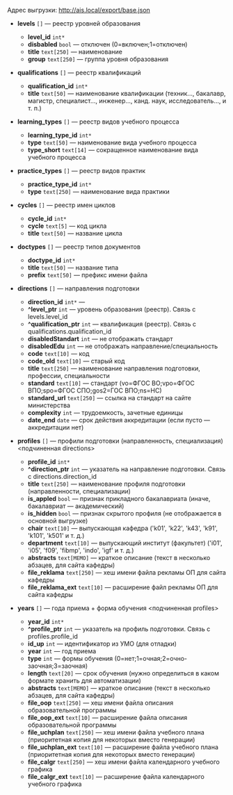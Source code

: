 Адрес выгрузки: http://ais.local/export/base.json

- __levels__ `[]` — реестр уровней образования
  - __level_id__ `int*`
  - __disbabled__ `bool` — отключен (0=включен;1=отключен)
  - __title__ `text[250]` — наименование
  - __group__ `text[250]` — группа уровня образования

- __qualifications__ `[]` — реестр квалификаций
  - __qualification_id__ `int*`
  - __title__ `text[50]` — наименование квалификации (техник..., бакалавр, магистр, специалист..., инженер..., канд. наук, исследователь..., и т. п.)

- __learning_types__ `[]` — реестр видов учебного процесса
  - __learning_type_id__ `int*`
  - __type__ `text[50]` — наименование вида учебного процесса
  - __type_short__ `text[14]` — сокращенное наименование вида учебного процесса

- __practice_types__ `[]` — реестр видов практик
  - __practice_type_id__ `int*`
  - __type__ `text[250]` — наименование вида практики

- __cycles__ `[]` — реестр имен циклов
  - __cycle_id__ `int*`
  - __cycle__ `text[5]` — код цикла
  - __title__ `text[50]` — название цикла

- __doctypes__ `[]` — реестр типов документов
  - __doctype_id__ `int*`
  - __title__ `text[50]` — название типа
  - __prefix__ `text[50]` — префикс имени файла

- __directions__ `[]` — направления подготовки
  - __direction_id__ `int*` — 
  - __^level_ptr__ `int` — уровень образования (реестр). Связь с levels.level_id
  - __^qualification_ptr__ `int` — квалификация (реестр). Связь с qualifications.qualification_id
  - __disabledStandart__ `int` — не отображать стандарт
  - __disabledEdu__ `int` — не отображать направление/специальность
  - __code__ `text[10]` — код
  - __code_old__ `text[10]` — старый код
  - __title__ `text[250]` — наименование направления подготовки, профессии, специальности
  - __standard__ `text[10]` — стандарт (vo=ФГОС ВО;vpo=ФГОС ВПО;spo=ФГОС СПО;gos2=ГОС ВПО;ns=НС)
  - __standard_url__ `text[250]` — ссылка на стандарт на сайте министерства
  - __complexity__ `int` — трудоемкость, зачетные единицы
  - __date_end__ `date` — срок действия аккредитации (если пусто — аккредитации нет)

- __profiles__ `[]` — профили подготовки (направленность, специализация) <подчиненная directions>
  - __profile_id__ `int*`
  - __^direction_ptr__ `int` — указатель на направление подготовки. Связь с directions.direction_id
  - __title__ `text[250]` — наименование профиля подготовки (направленности, специализации)
  - __is_appled__ `bool` — признак прикладного бакалавриата (иначе, бакалавриат — академический)
  - __is_hidden__ `bool` — признак скрытого профиля (не отображается в основной выгрузке)
  - __chair__ `text[10]` — выпускающая кафедра ('k01', 'k22', 'k43', 'k91', 'k101', 'k501' и т. д.)
  - __department__ `text[10]` — выпускающий институт (факультет) ('i01', 'i05', 'f09', 'fibmp', 'indo', 'igf' и т. д.)
  - __abstracts__ `text[MEMO]` — краткое описание (текст в несколько абзацев, для сайта кафедры)
  - __file_reklama__ `text[250]` — хеш имени файла рекламы ОП для сайта кафедры
  - __file_reklama_ext__ `text[10]` — расширение файл рекламы ОП для сайта кафедры

- __years__ `[]` — года приема + форма обучения <подчиненная profiles>
  - __year_id__ `int*`
  - __^profile_ptr__ `int` — указатель на профиль подготовки. Связь с profiles.profile_id
  - __id_up__ `int` — идентификатор из УМО (для отладки)
  - __year__ `int` — год приема
  - __type__ `int` — формы обучения (0=нет;1=очная;2=очно-заочная;3=заочная)
  - __length__ `text[20]` — срок обучения (нужно определиться в каком формате хранить для автоматизации)
  - __abstracts__ `text[MEMO]` — краткое описание (текст в несколько абзацев, для сайта кафедры)
  - __file_oop__ `text[250]` — хеш имени файла описания образовательной программы
  - __file_oop_ext__ `text[10]` — расширение файла описания образовательной программы
  - __file_uchplan__ `text[250]` — хеш имени файла учебного плана (приоритетная копия для некоторых вместо генерации)
  - __file_uchplan_ext__ `text[10]` — расширение файла учебного плана (приоритетная копия для некоторых вместо генерации)
  - __file_calgr__ `text[250]` — хеш имени файла календарного учебного графика
  - __file_calgr_ext__ `text[10]` — расширение файла календарного учебного графика

